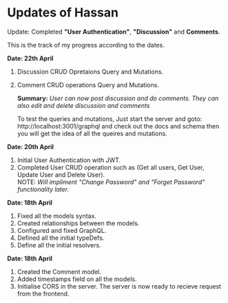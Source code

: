 # Updates of Hassan

Update: Completed **"User Authentication"**, **"Discussion"** and **Comments**.

This is the track of my progress according to the dates.<br>

**Date: 22th April**

1. Discussion CRUD Opretaions Query and Mutations.
2. Comment CRUD operations Query and Mutations.

   **Summary:** _User can now post discussion and do comments. They can also edit and delete discussion and comments_

   To test the queries and mutations, Just start the server and goto: http://localhost:3001/graphql and check out the docs and schema then you will get the idea of all the queires and mutations.

**Date: 20th April**

1. Initial User Authentication with JWT.
2. Completed User CRUD operation such as (Get all users, Get User, Update User and Delete User).<br>
   NOTE: _Will impliment "Change Password" and "Forget Password" functionality later._

**Date: 18th April**

1. Fixed all the models syntax.
2. Created relationships between the models.
3. Configured and fixed GraphQL.
4. Defined all the initial typeDefs.
5. Define all the initial resolvers.

**Date: 18th April**

1. Created the Comment model.
2. Added timestamps field on all the models.
3. Initialise CORS in the server. The server is now ready to recieve request from the frontend.
